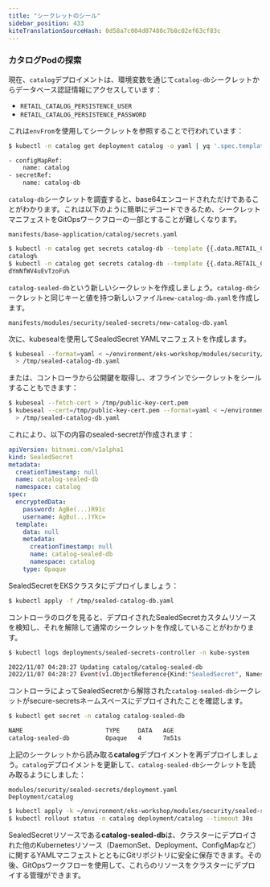 ```yaml
---
title: "シークレットのシール"
sidebar_position: 433
kiteTranslationSourceHash: 0d58a7c004d07480c7b8c02ef63cf83c
---
```


### カタログPodの探索

現在、`catalog`デプロイメントは、環境変数を通じて`catalog-db`シークレットからデータベース認証情報にアクセスしています：

- `RETAIL_CATALOG_PERSISTENCE_USER`
- `RETAIL_CATALOG_PERSISTENCE_PASSWORD`

これは`envFrom`を使用してシークレットを参照することで行われています：

```bash
$ kubectl -n catalog get deployment catalog -o yaml | yq '.spec.template.spec.containers[] | .envFrom'

- configMapRef:
    name: catalog
- secretRef:
    name: catalog-db
```

`catalog-db`シークレットを調査すると、base64エンコードされただけであることがわかります。これは以下のように簡単にデコードできるため、シークレットマニフェストをGitOpsワークフローの一部とすることが難しくなります。

```file
manifests/base-application/catalog/secrets.yaml
```

```bash
$ kubectl -n catalog get secrets catalog-db --template {{.data.RETAIL_CATALOG_PERSISTENCE_USER}} | base64 -d
catalog%
$ kubectl -n catalog get secrets catalog-db --template {{.data.RETAIL_CATALOG_PERSISTENCE_PASSWORD}} | base64 -d
dYmNfWV4uEvTzoFu%
```

`catalog-sealed-db`という新しいシークレットを作成しましょう。`catalog-db`シークレットと同じキーと値を持つ新しいファイル`new-catalog-db.yaml`を作成します。

```file
manifests/modules/security/sealed-secrets/new-catalog-db.yaml
```

次に、kubesealを使用してSealedSecret YAMLマニフェストを作成します。

```bash
$ kubeseal --format=yaml < ~/environment/eks-workshop/modules/security/sealed-secrets/new-catalog-db.yaml \
  > /tmp/sealed-catalog-db.yaml
```

または、コントローラから公開鍵を取得し、オフラインでシークレットをシールすることもできます：

```bash test=false
$ kubeseal --fetch-cert > /tmp/public-key-cert.pem
$ kubeseal --cert=/tmp/public-key-cert.pem --format=yaml < ~/environment/eks-workshop/modules/security/sealed-secrets/new-catalog-db.yaml \
  > /tmp/sealed-catalog-db.yaml
```

これにより、以下の内容のsealed-secretが作成されます：

```yaml
apiVersion: bitnami.com/v1alpha1
kind: SealedSecret
metadata:
  creationTimestamp: null
  name: catalog-sealed-db
  namespace: catalog
spec:
  encryptedData:
    password: AgBe(...)R91c
    username: AgBu(...)Ykc=
  template:
    data: null
    metadata:
      creationTimestamp: null
      name: catalog-sealed-db
      namespace: catalog
    type: Opaque
```

SealedSecretをEKSクラスタにデプロイしましょう：

```bash
$ kubectl apply -f /tmp/sealed-catalog-db.yaml
```

コントローラのログを見ると、デプロイされたSealedSecretカスタムリソースを検知し、それを解除して通常のシークレットを作成していることがわかります。

```bash
$ kubectl logs deployments/sealed-secrets-controller -n kube-system

2022/11/07 04:28:27 Updating catalog/catalog-sealed-db
2022/11/07 04:28:27 Event(v1.ObjectReference{Kind:"SealedSecret", Namespace:"catalog", Name:"catalog-sealed-db", UID:"a2ae3aef-f475-40e9-918c-697cd8cfc67d", APIVersion:"bitnami.com/v1alpha1", ResourceVersion:"23351", FieldPath:""}): type: 'Normal' reason: 'Unsealed' SealedSecret unsealed successfully
```

コントローラによってSealedSecretから解除された`catalog-sealed-db`シークレットがsecure-secretsネームスペースにデプロイされたことを確認します。

```bash
$ kubectl get secret -n catalog catalog-sealed-db

NAME                       TYPE     DATA   AGE
catalog-sealed-db          Opaque   4      7m51s
```

上記のシークレットから読み取る**catalog**デプロイメントを再デプロイしましょう。`catalog`デプロイメントを更新して、`catalog-sealed-db`シークレットを読み取るようにしました：

```kustomization
modules/security/sealed-secrets/deployment.yaml
Deployment/catalog
```

```bash
$ kubectl apply -k ~/environment/eks-workshop/modules/security/sealed-secrets
$ kubectl rollout status -n catalog deployment/catalog --timeout 30s
```

SealedSecretリソースである**catalog-sealed-db**は、クラスターにデプロイされた他のKubernetesリソース（DaemonSet、Deployment、ConfigMapなど）に関するYAMLマニフェストとともにGitリポジトリに安全に保存できます。その後、GitOpsワークフローを使用して、これらのリソースをクラスターにデプロイする管理ができます。

